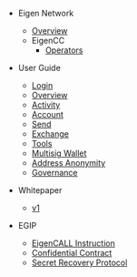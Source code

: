 - Eigen Network
  - [Overview](/README.md)
  - EigenCC
    - [Operators](/docs/operators.md)

- User Guide
  - [Login](/docs/usage/Login.md)
  - [Overview](/docs/usage/Overview.md)
  - [Activity](/docs/usage/Activity.md)
  - [Account](/docs/usage/Account.md)
  - [Send](/docs/usage/Send.md)
  - [Exchange](/docs/usage/Exchange.md)
  - [Tools](/docs/usage/Tools.md)
  - [Multisig Wallet](/docs/usage/MultisigWallet.md)
  - [Address Anonymity](/docs/usage/StealthAddress.md)
  - [Governance](/docs/usage/Governance.md)

- Whitepaper
  - [v1](https://github.com/ieigen/ieigen.github.io/blob/main/docs/whitepaper/Eigen_Network_Whitepaper_v1.0.pdf)

- EGIP
  - [EigenCALL Instruction](/docs/egip/00001.md)
  - [Confidential Contract](/docs/egip/00002.md)
  - [Secret Recovery Protocol](/docs/egip/00003.md)

<p hidden>
- Miner
  - [Hardware Configuration Requirements](/docs/miner.md)

</p>
